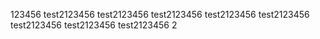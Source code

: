 123456 test2123456 test2123456 test2123456 test2123456 test2123456 test2123456 test2123456 test2123456 2
